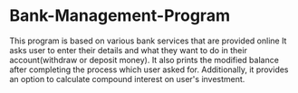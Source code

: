 # Bank-Management-Program

This program is based on various bank services that are provided online
It asks user to enter their details and what they want to do in their account(withdraw or deposit money).
It also prints the modified balance after completing the process which user asked for. 
Additionally, it provides an option to calculate compound interest on user's investment.
